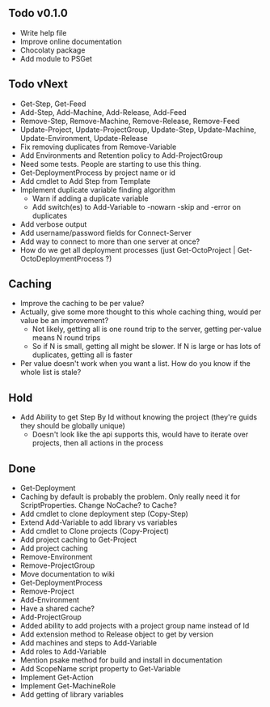 Todo v0.1.0
-----------
- Write help file
- Improve online documentation
- Chocolaty package
- Add module to PSGet

Todo vNext
----------
- Get-Step, Get-Feed
- Add-Step, Add-Machine, Add-Release, Add-Feed
- Remove-Step, Remove-Machine, Remove-Release, Remove-Feed
- Update-Project, Update-ProjectGroup, Update-Step, Update-Machine, Update-Environment, Update-Release
- Fix removing duplicates from Remove-Variable
- Add Environments and Retention policy to Add-ProjectGroup
- Need some tests. People are starting to use this thing.
- Get-DeploymentProcess by project name or id
- Add cmdlet to Add Step from Template
- Implement duplicate variable finding algorithm
	- Warn if adding a duplicate variable
	- Add switch(es) to Add-Variable to -nowarn -skip and -error on duplicates
- Add verbose output
- Add username/password fields for Connect-Server
- Add way to connect to more than one server at once?
- How do we get all deployment processes (just Get-OctoProject | Get-OctoDeploymentProcess ?)

Caching
-------
- Improve the caching to be per value?
- Actually, give some more thought to this whole caching thing, would per value be an improvement?
	- Not likely, getting all is one round trip to the server, getting per-value means N round trips
	- So if N is small, getting all might be slower. If N is large or has lots of duplicates, getting all is faster
- Per value doesn't work when you want a list. How do you know if the whole list is stale?

Hold
----
- Add Ability to get Step By Id without knowing the project (they're guids they should be globally unique)
	- Doesn't look like the api supports this, would have to iterate over projects, then all actions in the process

Done
----
- Get-Deployment
- Caching by default is probably the problem. Only really need it for ScriptProperties. Change NoCache? to Cache?
- Add cmdlet to clone deployment step (Copy-Step)
- Extend Add-Variable to add library vs variables
- Add cmdlet to Clone projects (Copy-Project)
- Add project caching to Get-Project
- Add project caching
- Remove-Environment
- Remove-ProjectGroup
- Move documentation to wiki
- Get-DeploymentProcess
- Remove-Project
- Add-Environment
- Have a shared cache?
- Add-ProjectGroup
- Added ability to add projects with a project group name instead of Id
- Add extension method to Release object to get by version
- Add machines and steps to Add-Variable
- Add roles to Add-Variable
- Mention psake method for build and install in documentation
- Add ScopeName script property to Get-Variable
- Implement Get-Action
- Implement Get-MachineRole 
- Add getting of library variables
